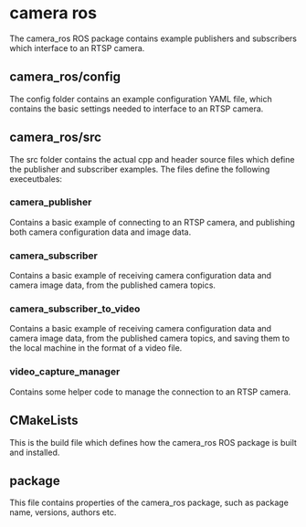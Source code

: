 # camera ros

The camera_ros ROS package contains example publishers and subscribers which interface to an RTSP camera.

## camera_ros/config

The config folder contains an example configuration YAML file, which contains the basic settings needed to interface to an RTSP camera.

## camera_ros/src

The src folder contains the actual cpp and header source files which define the publisher and subscriber examples. The files define the following execeutbales:

### camera_publisher

Contains a basic example of connecting to an RTSP camera, and publishing both camera configuration data and image data.

### camera_subscriber

Contains a basic example of receiving camera configuration data and camera image data, from the published camera topics.

### camera_subscriber_to_video

Contains a basic example of receiving camera configuration data and camera image data, from the published camera topics, and saving them to the local machine in the format of a video file.

### video_capture_manager

Contains some helper code to manage the connection to an RTSP camera.

## CMakeLists

This is the build file which defines how the camera_ros ROS package is built and installed.

## package

This file contains properties of the camera_ros package, such as package name, versions, authors etc.